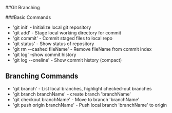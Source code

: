 ##Git Branching

###Basic Commands

* 'git init' - Initialize local git repository
* 'git add' - Stage local working directory for commit
* 'git commit' - Commit staged files  to local repo
* 'git status' - Show status of repository
* 'git rm --cashed fileName' - Remove fileName from commit index
* 'git log' -show commit history
* 'git log --oneline' - Show commit history (compact)

## Branching Commands
* 'git branch' - List local branches, highlight checked-out branches
* 'git branch branchName' - create branch 'branchName'
* 'git checkout branchName' - Move to branch 'branchName'
* 'git push origin branchName' - Push local branch 'branchName' to origin
